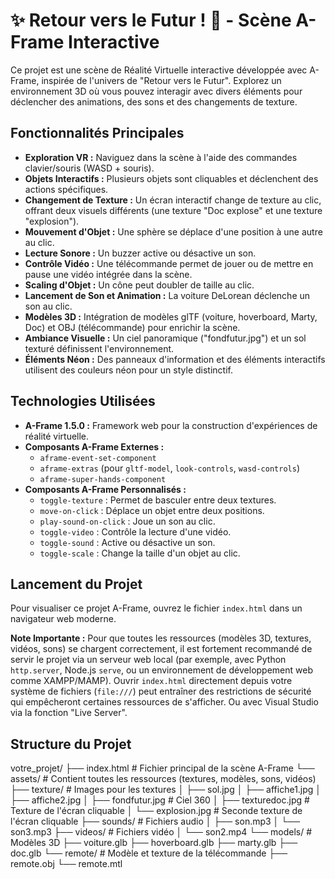 
# ✨ Retour vers le Futur ! 💫 - Scène A-Frame Interactive

Ce projet est une scène de Réalité Virtuelle interactive développée avec A-Frame, inspirée de l'univers de "Retour vers le Futur". Explorez un environnement 3D où vous pouvez interagir avec divers éléments pour déclencher des animations, des sons et des changements de texture.

## Fonctionnalités Principales

* **Exploration VR :** Naviguez dans la scène à l'aide des commandes clavier/souris (WASD + souris).
* **Objets Interactifs :** Plusieurs objets sont cliquables et déclenchent des actions spécifiques.
* **Changement de Texture :** Un écran interactif change de texture au clic, offrant deux visuels différents (une texture "Doc explose" et une texture "explosion").
* **Mouvement d'Objet :** Une sphère se déplace d'une position à une autre au clic.
* **Lecture Sonore :** Un buzzer active ou désactive un son.
* **Contrôle Vidéo :** Une télécommande permet de jouer ou de mettre en pause une vidéo intégrée dans la scène.
* **Scaling d'Objet :** Un cône peut doubler de taille au clic.
* **Lancement de Son et Animation :** La voiture DeLorean déclenche un son au clic.
* **Modèles 3D :** Intégration de modèles glTF (voiture, hoverboard, Marty, Doc) et OBJ (télécommande) pour enrichir la scène.
* **Ambiance Visuelle :** Un ciel panoramique ("fondfutur.jpg") et un sol texturé définissent l'environnement.
* **Éléments Néon :** Des panneaux d'information et des éléments interactifs utilisent des couleurs néon pour un style distinctif.

## Technologies Utilisées

* **A-Frame 1.5.0 :** Framework web pour la construction d'expériences de réalité virtuelle.
* **Composants A-Frame Externes :**
    * `aframe-event-set-component`
    * `aframe-extras` (pour `gltf-model`, `look-controls`, `wasd-controls`)
    * `aframe-super-hands-component`
* **Composants A-Frame Personnalisés :**
    * `toggle-texture` : Permet de basculer entre deux textures.
    * `move-on-click` : Déplace un objet entre deux positions.
    * `play-sound-on-click` : Joue un son au clic.
    * `toggle-video` : Contrôle la lecture d'une vidéo.
    * `toggle-sound` : Active ou désactive un son.
    * `toggle-scale` : Change la taille d'un objet au clic.

## Lancement du Projet

Pour visualiser ce projet A-Frame, ouvrez le fichier `index.html` dans un navigateur web moderne.

**Note Importante :** Pour que toutes les ressources (modèles 3D, textures, vidéos, sons) se chargent correctement, il est fortement recommandé de servir le projet via un serveur web local (par exemple, avec Python `http.server`, Node.js `serve`, ou un environnement de développement web comme XAMPP/MAMP). Ouvrir `index.html` directement depuis votre système de fichiers (`file:///`) peut entraîner des restrictions de sécurité qui empêcheront certaines ressources de s'afficher. Ou avec Visual Studio via la fonction "Live Server".

## Structure du Projet

votre_projet/
├── index.html              # Fichier principal de la scène A-Frame
└── assets/                 # Contient toutes les ressources (textures, modèles, sons, vidéos)
├── texture/            # Images pour les textures
│   ├── sol.jpg
│   ├── affiche1.jpg
│   ├── affiche2.jpg
│   ├── fondfutur.jpg   # Ciel 360
│   ├── texturedoc.jpg  # Texture de l'écran cliquable
│   └── explosion.jpg   # Seconde texture de l'écran cliquable
├── sounds/             # Fichiers audio
│   ├── son.mp3
│   └── son3.mp3
├── videos/             # Fichiers vidéo
│   └── son2.mp4
└── models/             # Modèles 3D
├── voiture.glb
├── hoverboard.glb
├── marty.glb
├── doc.glb
└── remote/         # Modèle et texture de la télécommande
├── remote.obj
└── remote.mtl

